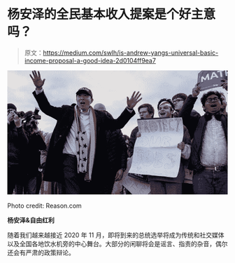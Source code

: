 # 杨安泽的全民基本收入提案是个好主意吗？

> 原文：<https://medium.com/swlh/is-andrew-yangs-universal-basic-income-proposal-a-good-idea-2d0104ff9ea7>

![](img/09059bbb6d1066abd3ca0ab175c64891.png)

Photo credit: Reason.com

**杨安泽&自由红利**

随着我们越来越接近 2020 年 11 月，即将到来的总统选举将成为传统和社交媒体以及全国各地饮水机旁的中心舞台。大部分的闲聊将会是谣言、指责的杂音，偶尔还会有严肃的政策辩论。
